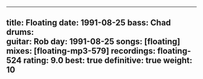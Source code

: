 
---
title: Floating
date: 1991-08-25
bass:	Chad
drums:	
guitar:	Rob
day: 1991-08-25
songs: [floating]
mixes: [floating-mp3-579]
recordings: floating-524
rating: 9.0
best: true
definitive: true
weight: 10
---

